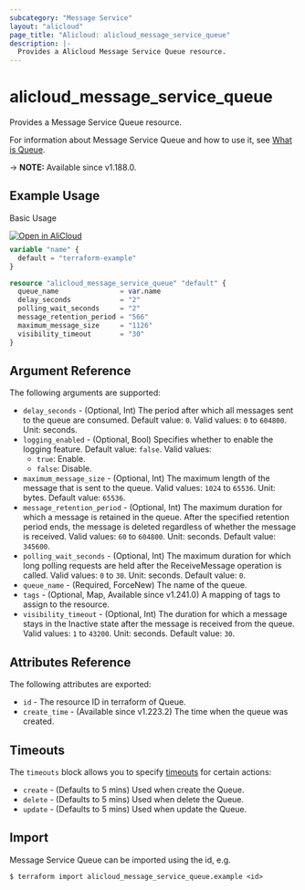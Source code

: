 ```yaml
---
subcategory: "Message Service"
layout: "alicloud"
page_title: "Alicloud: alicloud_message_service_queue"
description: |-
  Provides a Alicloud Message Service Queue resource.
---
```


# alicloud_message_service_queue

Provides a Message Service Queue resource.



For information about Message Service Queue and how to use it, see [What is Queue](https://www.alibabacloud.com/help/en/message-service/latest/createqueue).

-> **NOTE:** Available since v1.188.0.

## Example Usage

Basic Usage

<div style="display: block;margin-bottom: 40px;"><div class="oics-button" style="float: right;position: absolute;margin-bottom: 10px;">
  <a href="https://api.aliyun.com/terraform?resource=alicloud_message_service_queue&exampleId=d0dc31e6-0335-9ff7-e5d4-87536fb991ca86f6a8ac&activeTab=example&spm=docs.r.message_service_queue.0.d0dc31e603&intl_lang=EN_US" target="_blank">
    <img alt="Open in AliCloud" src="https://img.alicdn.com/imgextra/i1/O1CN01hjjqXv1uYUlY56FyX_!!6000000006049-55-tps-254-36.svg" style="max-height: 44px; max-width: 100%;">
  </a>
</div></div>

```terraform
variable "name" {
  default = "terraform-example"
}

resource "alicloud_message_service_queue" "default" {
  queue_name               = var.name
  delay_seconds            = "2"
  polling_wait_seconds     = "2"
  message_retention_period = "566"
  maximum_message_size     = "1126"
  visibility_timeout       = "30"
}
```

## Argument Reference

The following arguments are supported:
* `delay_seconds` - (Optional, Int) The period after which all messages sent to the queue are consumed. Default value: `0`. Valid values: `0` to `604800`. Unit: seconds.
* `logging_enabled` - (Optional, Bool) Specifies whether to enable the logging feature. Default value: `false`. Valid values:
  - `true`: Enable.
  - `false`: Disable.
* `maximum_message_size` - (Optional, Int) The maximum length of the message that is sent to the queue. Valid values: `1024` to `65536`. Unit: bytes. Default value: `65536`.
* `message_retention_period` - (Optional, Int) The maximum duration for which a message is retained in the queue. After the specified retention period ends, the message is deleted regardless of whether the message is received. Valid values: `60` to `604800`. Unit: seconds. Default value: `345600`.
* `polling_wait_seconds` - (Optional, Int) The maximum duration for which long polling requests are held after the ReceiveMessage operation is called. Valid values: `0` to `30`. Unit: seconds. Default value: `0`.
* `queue_name` - (Required, ForceNew) The name of the queue.
* `tags` - (Optional, Map, Available since v1.241.0) A mapping of tags to assign to the resource.
* `visibility_timeout` - (Optional, Int) The duration for which a message stays in the Inactive state after the message is received from the queue. Valid values: `1` to `43200`. Unit: seconds. Default value: `30`.

## Attributes Reference

The following attributes are exported:
* `id` - The resource ID in terraform of Queue.
* `create_time` - (Available since v1.223.2) The time when the queue was created.

## Timeouts

The `timeouts` block allows you to specify [timeouts](https://www.terraform.io/docs/configuration-0-11/resources.html#timeouts) for certain actions:
* `create` - (Defaults to 5 mins) Used when create the Queue.
* `delete` - (Defaults to 5 mins) Used when delete the Queue.
* `update` - (Defaults to 5 mins) Used when update the Queue.

## Import

Message Service Queue can be imported using the id, e.g.

```shell
$ terraform import alicloud_message_service_queue.example <id>
```
